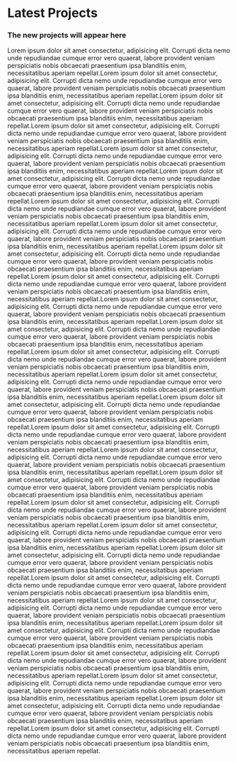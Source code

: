 # Latest Projects
### The new projects will appear here

Lorem ipsum dolor sit amet consectetur, adipisicing elit. Corrupti dicta nemo unde repudiandae cumque error vero quaerat, labore provident veniam perspiciatis nobis obcaecati praesentium ipsa blanditiis enim, necessitatibus aperiam repellat.Lorem ipsum dolor sit amet consectetur, adipisicing elit. Corrupti dicta nemo unde repudiandae cumque error vero quaerat, labore provident veniam perspiciatis nobis obcaecati praesentium ipsa blanditiis enim, necessitatibus aperiam repellat.Lorem ipsum dolor sit amet consectetur, adipisicing elit. Corrupti dicta nemo unde repudiandae cumque error vero quaerat, labore provident veniam perspiciatis nobis obcaecati praesentium ipsa blanditiis enim, necessitatibus aperiam repellat.Lorem ipsum dolor sit amet consectetur, adipisicing elit. Corrupti dicta nemo unde repudiandae cumque error vero quaerat, labore provident veniam perspiciatis nobis obcaecati praesentium ipsa blanditiis enim, necessitatibus aperiam repellat.Lorem ipsum dolor sit amet consectetur, adipisicing elit. Corrupti dicta nemo unde repudiandae cumque error vero quaerat, labore provident veniam perspiciatis nobis obcaecati praesentium ipsa blanditiis enim, necessitatibus aperiam repellat.Lorem ipsum dolor sit amet consectetur, adipisicing elit. Corrupti dicta nemo unde repudiandae cumque error vero quaerat, labore provident veniam perspiciatis nobis obcaecati praesentium ipsa blanditiis enim, necessitatibus aperiam repellat.Lorem ipsum dolor sit amet consectetur, adipisicing elit. Corrupti dicta nemo unde repudiandae cumque error vero quaerat, labore provident veniam perspiciatis nobis obcaecati praesentium ipsa blanditiis enim, necessitatibus aperiam repellat.Lorem ipsum dolor sit amet consectetur, adipisicing elit. Corrupti dicta nemo unde repudiandae cumque error vero quaerat, labore provident veniam perspiciatis nobis obcaecati praesentium ipsa blanditiis enim, necessitatibus aperiam repellat.Lorem ipsum dolor sit amet consectetur, adipisicing elit. Corrupti dicta nemo unde repudiandae cumque error vero quaerat, labore provident veniam perspiciatis nobis obcaecati praesentium ipsa blanditiis enim, necessitatibus aperiam repellat.Lorem ipsum dolor sit amet consectetur, adipisicing elit. Corrupti dicta nemo unde repudiandae cumque error vero quaerat, labore provident veniam perspiciatis nobis obcaecati praesentium ipsa blanditiis enim, necessitatibus aperiam repellat.Lorem ipsum dolor sit amet consectetur, adipisicing elit. Corrupti dicta nemo unde repudiandae cumque error vero quaerat, labore provident veniam perspiciatis nobis obcaecati praesentium ipsa blanditiis enim, necessitatibus aperiam repellat.Lorem ipsum dolor sit amet consectetur, adipisicing elit. Corrupti dicta nemo unde repudiandae cumque error vero quaerat, labore provident veniam perspiciatis nobis obcaecati praesentium ipsa blanditiis enim, necessitatibus aperiam repellat.Lorem ipsum dolor sit amet consectetur, adipisicing elit. Corrupti dicta nemo unde repudiandae cumque error vero quaerat, labore provident veniam perspiciatis nobis obcaecati praesentium ipsa blanditiis enim, necessitatibus aperiam repellat.Lorem ipsum dolor sit amet consectetur, adipisicing elit. Corrupti dicta nemo unde repudiandae cumque error vero quaerat, labore provident veniam perspiciatis nobis obcaecati praesentium ipsa blanditiis enim, necessitatibus aperiam repellat.Lorem ipsum dolor sit amet consectetur, adipisicing elit. Corrupti dicta nemo unde repudiandae cumque error vero quaerat, labore provident veniam perspiciatis nobis obcaecati praesentium ipsa blanditiis enim, necessitatibus aperiam repellat.Lorem ipsum dolor sit amet consectetur, adipisicing elit. Corrupti dicta nemo unde repudiandae cumque error vero quaerat, labore provident veniam perspiciatis nobis obcaecati praesentium ipsa blanditiis enim, necessitatibus aperiam repellat.Lorem ipsum dolor sit amet consectetur, adipisicing elit. Corrupti dicta nemo unde repudiandae cumque error vero quaerat, labore provident veniam perspiciatis nobis obcaecati praesentium ipsa blanditiis enim, necessitatibus aperiam repellat.Lorem ipsum dolor sit amet consectetur, adipisicing elit. Corrupti dicta nemo unde repudiandae cumque error vero quaerat, labore provident veniam perspiciatis nobis obcaecati praesentium ipsa blanditiis enim, necessitatibus aperiam repellat.Lorem ipsum dolor sit amet consectetur, adipisicing elit. Corrupti dicta nemo unde repudiandae cumque error vero quaerat, labore provident veniam perspiciatis nobis obcaecati praesentium ipsa blanditiis enim, necessitatibus aperiam repellat.Lorem ipsum dolor sit amet consectetur, adipisicing elit. Corrupti dicta nemo unde repudiandae cumque error vero quaerat, labore provident veniam perspiciatis nobis obcaecati praesentium ipsa blanditiis enim, necessitatibus aperiam repellat.Lorem ipsum dolor sit amet consectetur, adipisicing elit. Corrupti dicta nemo unde repudiandae cumque error vero quaerat, labore provident veniam perspiciatis nobis obcaecati praesentium ipsa blanditiis enim, necessitatibus aperiam repellat.Lorem ipsum dolor sit amet consectetur, adipisicing elit. Corrupti dicta nemo unde repudiandae cumque error vero quaerat, labore provident veniam perspiciatis nobis obcaecati praesentium ipsa blanditiis enim, necessitatibus aperiam repellat.Lorem ipsum dolor sit amet consectetur, adipisicing elit. Corrupti dicta nemo unde repudiandae cumque error vero quaerat, labore provident veniam perspiciatis nobis obcaecati praesentium ipsa blanditiis enim, necessitatibus aperiam repellat.Lorem ipsum dolor sit amet consectetur, adipisicing elit. Corrupti dicta nemo unde repudiandae cumque error vero quaerat, labore provident veniam perspiciatis nobis obcaecati praesentium ipsa blanditiis enim, necessitatibus aperiam repellat.Lorem ipsum dolor sit amet consectetur, adipisicing elit. Corrupti dicta nemo unde repudiandae cumque error vero quaerat, labore provident veniam perspiciatis nobis obcaecati praesentium ipsa blanditiis enim, necessitatibus aperiam repellat.Lorem ipsum dolor sit amet consectetur, adipisicing elit. Corrupti dicta nemo unde repudiandae cumque error vero quaerat, labore provident veniam perspiciatis nobis obcaecati praesentium ipsa blanditiis enim, necessitatibus aperiam repellat.Lorem ipsum dolor sit amet consectetur, adipisicing elit. Corrupti dicta nemo unde repudiandae cumque error vero quaerat, labore provident veniam perspiciatis nobis obcaecati praesentium ipsa blanditiis enim, necessitatibus aperiam repellat.Lorem ipsum dolor sit amet consectetur, adipisicing elit. Corrupti dicta nemo unde repudiandae cumque error vero quaerat, labore provident veniam perspiciatis nobis obcaecati praesentium ipsa blanditiis enim, necessitatibus aperiam repellat.
